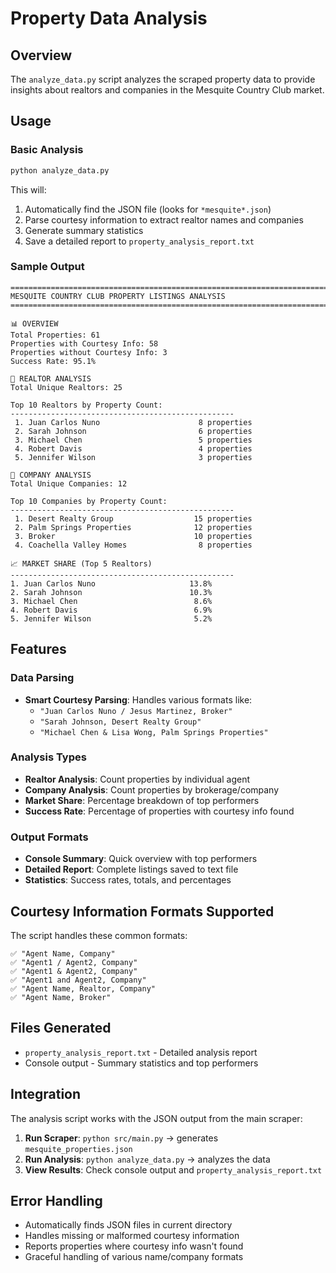# Property Data Analysis

## Overview

The `analyze_data.py` script analyzes the scraped property data to provide insights about realtors and companies in the Mesquite Country Club market.

## Usage

### Basic Analysis
```bash
python analyze_data.py
```

This will:
1. Automatically find the JSON file (looks for `*mesquite*.json`)
2. Parse courtesy information to extract realtor names and companies
3. Generate summary statistics
4. Save a detailed report to `property_analysis_report.txt`

### Sample Output

```
================================================================================
MESQUITE COUNTRY CLUB PROPERTY LISTINGS ANALYSIS
================================================================================

📊 OVERVIEW
Total Properties: 61
Properties with Courtesy Info: 58
Properties without Courtesy Info: 3
Success Rate: 95.1%

👥 REALTOR ANALYSIS
Total Unique Realtors: 25

Top 10 Realtors by Property Count:
--------------------------------------------------
 1. Juan Carlos Nuno                      8 properties
 2. Sarah Johnson                         6 properties
 3. Michael Chen                          5 properties
 4. Robert Davis                          4 properties
 5. Jennifer Wilson                       3 properties

🏢 COMPANY ANALYSIS
Total Unique Companies: 12

Top 10 Companies by Property Count:
--------------------------------------------------
 1. Desert Realty Group                  15 properties
 2. Palm Springs Properties              12 properties
 3. Broker                               10 properties
 4. Coachella Valley Homes                8 properties

📈 MARKET SHARE (Top 5 Realtors)
--------------------------------------------------
1. Juan Carlos Nuno                     13.8%
2. Sarah Johnson                        10.3%
3. Michael Chen                          8.6%
4. Robert Davis                          6.9%
5. Jennifer Wilson                       5.2%
```

## Features

### Data Parsing
- **Smart Courtesy Parsing**: Handles various formats like:
  - `"Juan Carlos Nuno / Jesus Martinez, Broker"`
  - `"Sarah Johnson, Desert Realty Group"`
  - `"Michael Chen & Lisa Wong, Palm Springs Properties"`

### Analysis Types
- **Realtor Analysis**: Count properties by individual agent
- **Company Analysis**: Count properties by brokerage/company
- **Market Share**: Percentage breakdown of top performers
- **Success Rate**: Percentage of properties with courtesy info found

### Output Formats
- **Console Summary**: Quick overview with top performers
- **Detailed Report**: Complete listings saved to text file
- **Statistics**: Success rates, totals, and percentages

## Courtesy Information Formats Supported

The script handles these common formats:

```
✅ "Agent Name, Company"
✅ "Agent1 / Agent2, Company"  
✅ "Agent1 & Agent2, Company"
✅ "Agent1 and Agent2, Company"
✅ "Agent Name, Realtor, Company"
✅ "Agent Name, Broker"
```

## Files Generated

- `property_analysis_report.txt` - Detailed analysis report
- Console output - Summary statistics and top performers

## Integration

The analysis script works with the JSON output from the main scraper:

1. **Run Scraper**: `python src/main.py` → generates `mesquite_properties.json`
2. **Run Analysis**: `python analyze_data.py` → analyzes the data
3. **View Results**: Check console output and `property_analysis_report.txt`

## Error Handling

- Automatically finds JSON files in current directory
- Handles missing or malformed courtesy information
- Reports properties where courtesy info wasn't found
- Graceful handling of various name/company formats